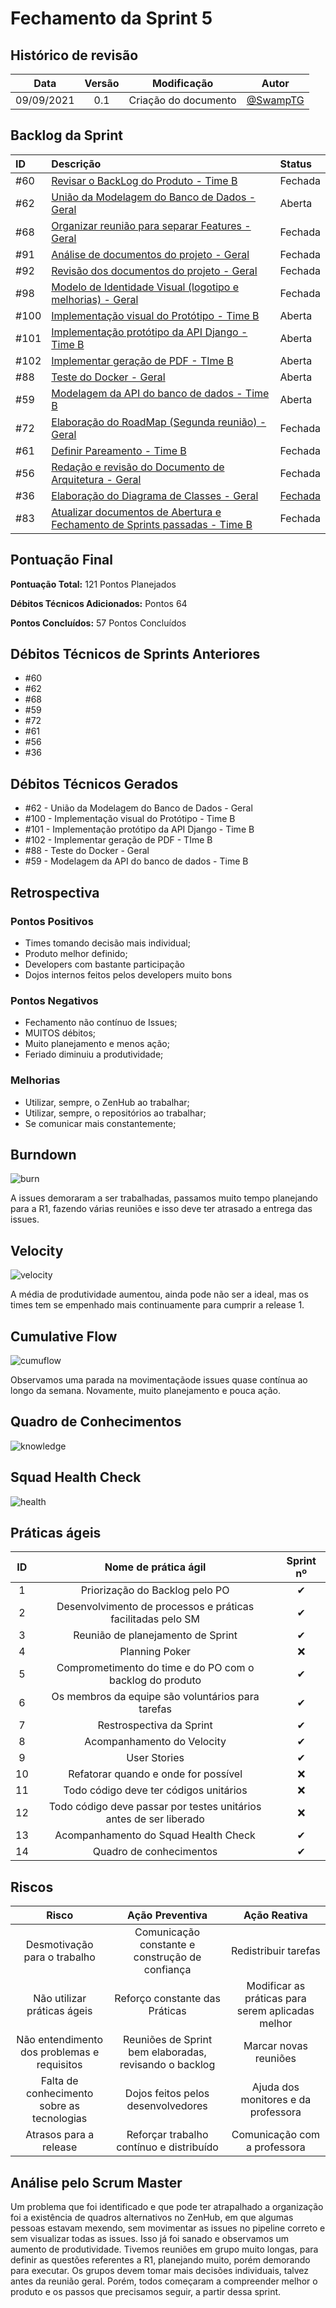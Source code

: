 # Fechamento da Sprint 5

## Histórico de revisão

| **Data** |  **Versão** | **Modificação**  |  **Autor** |
|:-:|:-:|:-:|:-:|
|    09/09/2021   |  0.1 | Criação do documento  | [@SwampTG](https://github.com/SwampTG) |

## Backlog da Sprint

|ID|Descrição|Status|
|:-|:-|:-|
|#60|[Revisar o BackLog do Produto - Time B](https://github.com/fga-eps-mds/2021-1-hospitalar/issues/60)|Fechada|
|#62|[União da Modelagem do Banco de Dados - Geral](https://github.com/fga-eps-mds/2021-1-hospitalar/issues/62)|Aberta|
|#68| [Organizar reunião para separar Features - Geral](https://github.com/fga-eps-mds/2021-1-hospitalar/issues/68)|Fechada|
|#91| [Análise de documentos do projeto - Geral](https://github.com/fga-eps-mds/2021-1-hospitalar/issues/91) |Fechada|
|#92| [Revisão dos documentos do projeto - Geral](https://github.com/fga-eps-mds/2021-1-hospitalar/issues/92) | Fechada |
|#98| [Modelo de Identidade Visual (logotipo e melhorias) - Geral](https://github.com/fga-eps-mds/2021-1-hospitalar/issues/98) | Fechada |
|#100| [Implementação visual do Protótipo - Time B](https://github.com/fga-eps-mds/2021-1-hospitalar/issues/100) | Aberta |
|#101| [Implementação protótipo da API Django - Time B](https://github.com/fga-eps-mds/2021-1-hospitalar/issues/101) | Aberta |
|#102| [Implementar geração de PDF - TIme B](https://github.com/fga-eps-mds/2021-1-hospitalar/issues/102) | Aberta |
|#88| [Teste do Docker - Geral](https://github.com/fga-eps-mds/2021-1-hospitalar/issues/88) | Aberta |
|#59| [Modelagem da API do banco de dados - Time B](https://github.com/fga-eps-mds/2021-1-hospitalar/issues/59) |Aberta|
|#72|[Elaboração do RoadMap (Segunda reunião) - Geral](https://github.com/fga-eps-mds/2021-1-hospitalar/issues/72)|Fechada|
|#61|[Definir Pareamento - Time B](https://github.com/fga-eps-mds/2021-1-hospitalar/issues/61)|Fechada|
|#56|[Redação e revisão do Documento de Arquitetura - Geral](https://github.com/fga-eps-mds/2021-1-hospitalar/issues/56)|Fechada|
|#36|[Elaboração do Diagrama de Classes - Geral](https://github.com/fga-eps-mds/2021-1-hospitalar/issues/36)|[Fechada](https://github.com/magnluiz)|
|#83|[Atualizar documentos de Abertura e Fechamento de Sprints passadas - Time B](https://github.com/fga-eps-mds/2021-1-hospitalar/issues/83)|Fechada|

## Pontuação Final
<!-- 5 + 13 + 2 + 3 + 3 + 8 + 10 + 10 + 10 + 8 + 13 + 10 + 5 + 8 + 8 + 5-->

**Pontuação Total:** 121 Pontos Planejados

**Débitos Técnicos Adicionados:** <!--13 + 10 + 10 + 10 + 8 + 13--> Pontos 64 

**Pontos Concluídos:** 57 Pontos Concluídos

## Débitos Técnicos de Sprints Anteriores

<!-- - Não houveram débitos técnicos para pagar nesta sprint -->

- #60
- #62
- #68
- #59
- #72
- #61
- #56
- #36

## Débitos Técnicos Gerados

<!--- Não foram gerados débitos nesta sprint

OU-->

- #62 - União da Modelagem do Banco de Dados - Geral
- #100 - Implementação visual do Protótipo - Time B
- #101 - Implementação protótipo da API Django - Time B
- #102 - Implementar geração de PDF - TIme B
- #88 - Teste do Docker - Geral
- #59 - Modelagem da API do banco de dados - Time B

## Retrospectiva

### Pontos Positivos

- Times tomando decisão mais individual;
- Produto melhor definido;
- Developers com bastante participação
- Dojos internos feitos pelos developers muito bons

### Pontos Negativos

- Fechamento não contínuo de Issues;
- MUITOS débitos;
- Muito planejamento e menos ação;
- Feriado diminuiu a produtividade;

### Melhorias

- Utilizar, sempre, o ZenHub ao trabalhar;
- Utilizar, sempre, o repositórios ao trabalhar;
- Se comunicar mais constantemente;

## Burndown

![burn](burndown3.png)

A issues demoraram a ser trabalhadas, passamos muito tempo planejando para a R1, fazendo várias reuniões e isso deve ter atrasado a entrega das issues.
  
## Velocity

![velocity](velocity3.png)

A média de produtividade aumentou, ainda pode não ser a ideal, mas os times tem se empenhado mais continuamente para cumprir a release 1.

## Cumulative Flow

![cumuflow](cumu_flow3.png  "CumuFlow")

Observamos uma parada na movimentaçãode issues quase contínua ao longo da semana. Novamente, muito planejamento e pouca ação.

## Quadro de Conhecimentos

![knowledge](knowledge.png)

## Squad Health Check

![health](health_check.png)
  
## Práticas ágeis
  
|ID    | Nome de prática ágil    | Sprint nº |
| :-: | :-: | :-: |
| 1    | Priorização do Backlog pelo PO | &#10004; |
| 2    | Desenvolvimento de processos e práticas facilitadas pelo SM | &#10004; |
| 3    | Reunião de planejamento de Sprint | &#10004; |
| 4    | Planning Poker | &#10060; |
| 5    | Comprometimento do time e do PO com o backlog do produto | &#10004; |
| 6    | Os membros da equipe são voluntários para tarefas | &#10004; |
| 7    | Restrospectiva da Sprint | &#10004; |
| 8    | Acompanhamento do Velocity | &#10004; |
| 9    | User Stories | &#10004; |
| 10 |    Refatorar quando e onde for possível | &#10060; |
| 11 | Todo código deve ter códigos unitários | &#10060; |
| 12 |    Todo código deve passar por testes unitários antes de ser liberado | &#10060; |
| 13 |     Acompanhamento do Squad Health Check | &#10004; |
| 14 |    Quadro de conhecimentos| &#10004; |

<!--
## Qualidade do Trabalho Entregue

Segundo a equipe a qualidade entregue foi de (nº). A escala dos valores é de 1 a 5.

| **Objetivo da Sprint** |  **Nota** |
|:-:|:-:|
|    Descrição do Objetivo   |  (nº) |
|    Descrição do Objetivo   |  (nº) |
|    ...   |  ... |
-->

## Riscos

|  **Risco**  | **Ação Preventiva** |**Ação Reativa** |
|:-:|:-:|:-:|
| Desmotivação para o trabalho | Comunicação constante e construção de confiança | Redistribuir tarefas |
| Não utilizar práticas ágeis | Reforço constante das Práticas | Modificar as práticas para serem aplicadas melhor |
| Não entendimento dos problemas e requisitos | Reuniões de Sprint bem elaboradas, revisando o backlog | Marcar novas reuniões |
| Falta de conhecimento sobre as tecnologias | Dojos feitos pelos desenvolvedores | Ajuda dos monitores e da professora |
| Atrasos para a release | Reforçar trabalho contínuo e distribuído | Comunicação com a professora |
  
<!-- ## Burndown de Riscos (???) -->

## Análise pelo Scrum Master

Um problema que foi identificado e que pode ter atrapalhado a organização foi a existência de quadros alternativos no ZenHub, em que algumas pessoas estavam mexendo, sem movimentar as issues no pipeline correto e sem visualizar todas as issues. Isso já foi sanado e observamos um aumento de produtividade. Tivemos reuniões em grupo muito longas, para definir as questões referentes a R1, planejando muito, porém demorando para executar. Os grupos devem tomar mais decisões individuais, talvez antes da reunião geral.
Porém, todos começaram a compreender melhor o produto e os passos que precisamos seguir, a partir dessa sprint.
